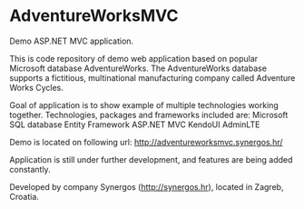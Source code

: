 # AdventureWorksMVC
Demo ASP.NET MVC application.

This is code repository of demo web application based on popular Microsoft database AdventureWorks. The AdventureWorks database supports a fictitious, multinational manufacturing company called Adventure Works Cycles.

Goal of application is to show example of multiple technologies working together. Technologies, packages and frameworks included are: Microsoft SQL database Entity Framework ASP.NET MVC KendoUI AdminLTE

Demo is located on following url: http://adventureworksmvc.synergos.hr/

Application is still under further development, and features are being added constantly.

Developed by company Synergos (http://synergos.hr), located in Zagreb, Croatia.
